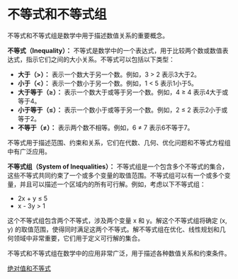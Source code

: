 # 不等式和不等式组

不等式和不等式组是数学中用于描述数值关系的重要概念。

**不等式（Inequality）：** 不等式是数学中的一个表达式，用于比较两个数或数值表达式，指示它们之间的大小关系。不等式可以包括以下类型：

- **大于（>）：** 表示一个数大于另一个数。例如，3 > 2 表示3大于2。
- **小于（<）：** 表示一个数小于另一个数。例如，1 < 5 表示1小于5。
- **大于等于（≥）：** 表示一个数大于或等于另一个数。例如，4 ≥ 4 表示4大于或等于4。
- **小于等于（≤）：** 表示一个数小于或等于另一个数。例如，2 ≤ 2 表示2小于或等于2。
- **不等于（≠）：** 表示两个数不相等。例如，6 ≠ 7 表示6不等于7。

不等式用于描述范围、约束和关系，它们在代数、几何、优化问题和不等式方程组中有广泛应用。

**不等式组（System of Inequalities）：** 不等式组是一个包含多个不等式的集合，这些不等式共同约束了一个或多个变量的取值范围。不等式组可以有一个或多个变量，并且可以描述一个区域内的所有可行解。例如，考虑以下不等式组：

- 2x + y ≤ 5
- x - 3y > 1

这个不等式组包含两个不等式，涉及两个变量 x 和 y。解这个不等式组将确定 (x, y) 的取值范围，使得同时满足这两个不等式。解不等式组在优化、线性规划和几何领域中非常重要，它们用于定义可行解的集合。

不等式和不等式组在数学中的应用非常广泛，用于描述各种数值关系和约束条件。

[绝对值和不等式](/images/absoluteInequality.png)